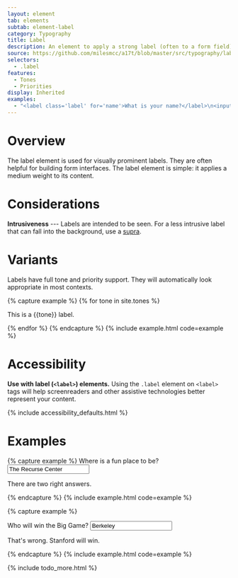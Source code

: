 ```yaml
---
layout: element
tab: elements
subtab: element-label
category: Typography
title: Label
description: An element to apply a strong label (often to a form field)
source: https://github.com/milesmcc/a17t/blob/master/src/typography/label.js
selectors:
  - .label
features:
  - Tones
  - Priorities
display: Inherited
examples:
  - "<label class='label' for='name'>What is your name?</label>\n<input class='input ~neutral my-2' type='text' id='name' placeholder='Miles McCain'>"
---
```


# Overview

The label element is used for visually prominent labels. They are often helpful for building form interfaces. The label element is simple: it applies a medium weight to its content.

# Considerations

**Intrusiveness** --- Labels are intended to be seen. For a less intrusive label that can fall into the background, use a [supra](/typography/supra).

# Variants

Labels have full tone and priority support. They will automatically look appropriate in most contexts.

{% capture example %}
{% for tone in site.tones %}
<p class="label ~{{tone}}">This is a {{tone}} label.</p>
{% endfor %}
{% endcapture %}
{% include example.html code=example %}

# Accessibility

**Use with label (`<label>`) elements.** Using the `.label` element on `<label>` tags will help screenreaders and other assistive technologies better represent your content.

{% include accessibility_defaults.html %}

# Examples

{% capture example %}
<label class="label" for="question">Where is a fun place to be?</label>
<input class="input my-2" id="question" type="text" value="The Recurse Center">
<p class="support">There are two right answers.</p>
{% endcapture %}
{% include example.html code=example %}

{% capture example %}
<div class="~critical @low">
  <label class="label" for="biggame">Who will win the Big Game?</label>
  <input class="input my-2" id="biggame" type="text" value="Berkeley">
  <p class="support">That's wrong. Stanford will win.</p>
</div>
{% endcapture %}
{% include example.html code=example %}

{% include todo_more.html %}